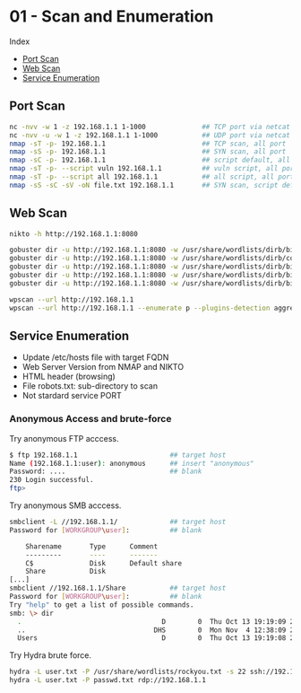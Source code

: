 # 01 - Scan and Enumeration

Index
- [Port Scan](#Port-Scan)
- [Web Scan](#Web-Scan)
- [Service Enumeration](#Service-Enumeration)

## Port Scan
``` bash
nc -nvv -w 1 -z 192.168.1.1 1-1000              ## TCP port via netcat
nc -nvv -u -w 1 -z 192.168.1.1 1-1000           ## UDP port via netcat
nmap -sT -p- 192.168.1.1                        ## TCP scan, all port
nmap -sS -p- 192.168.1.1                        ## SYN scan, all port
nmap -sC -p- 192.168.1.1                        ## script default, all port
nmap -sT -p- --script vuln 192.168.1.1          ## vuln script, all port
nmap -sT -p- --script all 192.168.1.1           ## all script, all port
nmap -sS -sC -sV -oN file.txt 192.168.1.1       ## SYN scan, script default, file output
```

## Web Scan
``` bash
nikto -h http://192.168.1.1:8080                                                                    ## NIKTO scan, webapp enumeration

gobuster dir -u http://192.168.1.1:8080 -w /usr/share/wordlists/dirb/big.txt                        ## directory enum
gobuster dir -u http://192.168.1.1:8080 -w /usr/share/wordlists/dirb/common.txt                     ## directory enum
gobuster dir -u http://192.168.1.1:8080 -w /usr/share/wordlists/dirb/bit.txt -x txt                 ## txt file
gobuster dir -u http://192.168.1.1:8080 -w /usr/share/wordlists/dirb/bit.txt -x pdf                 ## txt file
gobuster dir -u http://192.168.1.1:8080 -w /usr/share/wordlists/dirb/bit.txt --exclude-length 1917  ## length exclusion

wpscan --url http://192.168.1.1                                                                     ## standard scan
wpscan --url http://192.168.1.1 --enumerate p --plugins-detection aggressive                        ## vulnerable plugin
```

## Service Enumeration

- Update /etc/hosts file with target FQDN
- Web Server Version from NMAP and NIKTO
- HTML header (browsing)
- File robots.txt: sub-directory to scan
- Not stardard service PORT

### Anonymous Access and brute-force

Try anonymous FTP acccess.
``` bash
$ ftp 192.168.1.1                       ## target host
Name (192.168.1.1:user): anonymous      ## insert "anonymous"
Password: ....                          ## blank 
230 Login successful.
ftp>
```

Try anonymous SMB acccess.
``` bash
smbclient -L //192.168.1.1/             ## target host
Password for [WORKGROUP\user]:          ## blank

	Sharename       Type      Comment
	---------       ----      -------
	C$              Disk      Default share
	Share           Disk      
[...]
smbclient //192.168.1.1/Share           ## target host
Password for [WORKGROUP\user]:          ## blank
Try "help" to get a list of possible commands.
smb: \> dir
  .                                   D        0  Thu Oct 13 19:19:09 2022
  ..                                DHS        0  Mon Nov  4 12:38:09 2024
  Users                               D        0  Thu Oct 13 19:19:08 2022      ## directory listing
```

Try Hydra brute force.
``` bash
hydra -L user.txt -P /usr/share/wordlists/rockyou.txt -s 22 ssh://192.168.1.1   ## SSH brute force
hydra -L user.txt -P passwd.txt rdp://192.168.1.1                               ## RDP with password list
```